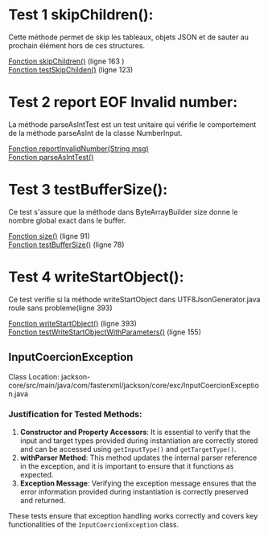 # Test 1 skipChildren():

Cette méthode permet de skip les tableaux, objets JSON et de sauter au prochain élément hors de ces structures.

[Fonction skipChildren()](src/main/java/com/fasterxml/jackson/core/util/JsonParserSequence.java) (ligne 163 ) <br>
[Fonction testSkipChilden()](src\test\java\com\fasterxml\jackson\core\read\ParserSequenceTest.java) (ligne 123)

# Test 2 report EOF Invalid number:

La méthode parseAsIntTest est un test unitaire qui vérifie le comportement de la méthode parseAsInt de la classe NumberInput.

[Fonction reportInvalidNumber(String msg)](src\main\java\com\fasterxml\jackson\core\base\ParserMinimalBase.java) <br>
[Fonction parseAsIntTest()](src\test\java\com\fasterxml\jackson\core\io\TestParseNumberInput.java)

# Test 3 testBufferSize():

Ce test s'assure que la méthode dans ByteArrayBuilder size donne le nombre global exact dans le buffer.

[Fonction size()](src\main\java\com\fasterxml\jackson\core\util\ByteArrayBuilder.java) (ligne 91) <br>
[Fonction testBufferSize()](src\test\java\com\fasterxml\jackson\core\util\ByteArrayBuilderTest.java) (ligne 78)

# Test 4 writeStartObject():

Ce test verifie si la méthode writeStartObject dans UTF8JsonGenerator.java roule sans probleme(ligne 393)

[Fonction writeStartObject()](src\main\java\com\fasterxml\jackson\core\json\UTF8JsonGenerator.java) (ligne 393) <br>
[Fonction testWriteStartObjectWithParameters()](src\test\java\com\fasterxml\jackson\core\write\UTF8GeneratorTest.java) (ligne 155)

## InputCoercionException

Class Location: jackson-core/src/main/java/com/fasterxml/jackson/core/exc/InputCoercionException.java

### Justification for Tested Methods:

1. **Constructor and Property Accessors**: It is essential to verify that the input and target types provided during instantiation are correctly stored and can be accessed using `getInputType()` and `getTargetType()`.
2. **withParser Method**: This method updates the internal parser reference in the exception, and it is important to ensure that it functions as expected.
3. **Exception Message**: Verifying the exception message ensures that the error information provided during instantiation is correctly preserved and returned.

These tests ensure that exception handling works correctly and covers key functionalities of the `InputCoercionException` class.
